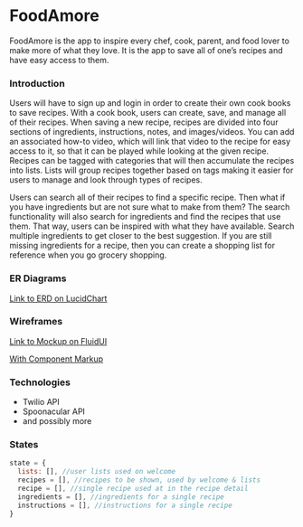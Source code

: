# FoodAmore

FoodAmore is the app to inspire every chef, cook, parent, and food lover to make more of what they love. It is the app to save all of one’s recipes and have easy access to them.

### Introduction

Users will have to sign up and login in order to create their own cook books to save recipes. With a cook book, users can create, save, and manage all of their recipes. When saving a new recipe, recipes are divided into four sections of ingredients, instructions, notes, and images/videos. You can add an associated how-to video, which will link that video to the recipe for easy access to it, so that it can be played while looking at the given recipe. Recipes can be tagged with categories that will then accumulate the recipes into lists. Lists will group recipes together based on tags making it easier for users to manage and look through types of recipes.

Users can search all of their recipes to find a specific recipe. Then what if you have ingredients but are not sure what to make from them? The search functionality will also search for ingredients and find the recipes that use them. That way, users can be inspired with what they have available. Search multiple ingredients to get closer to the best suggestion. If you are still missing ingredients for a recipe, then you can create a shopping list for reference when you go grocery shopping.


### ER Diagrams
[Link to ERD on LucidChart](https://www.lucidchart.com/invitations/accept/9148f2b5-0a24-4060-997c-1b6af3451852)


### Wireframes
[Link to Mockup on FluidUI](https://www.fluidui.com/editor/live/preview/p_32GwCDtsKx1uQ82sA88v1zLGbIW1ztAo.1500470458555)

[With Component Markup](https://www.dropbox.com/s/pzctqnd03n8f9z1/FoodAmore%20Framework%20Component%20MockUp.pdf?dl=0)


### Technologies
+ Twilio API
+ Spoonacular API
+ and possibly more

### States
```javascript
state = {
  lists: [], //user lists used on welcome
  recipes = [], //recipes to be shown, used by welcome & lists
  recipe = [], //single recipe used at in the recipe detail
  ingredients = [], //ingredients for a single recipe
  instructions = [], //instructions for a single recipe
}
```
